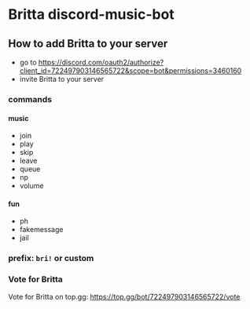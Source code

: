# Britta discord-music-bot

## How to add Britta to your server
- go to https://discord.com/oauth2/authorize?client_id=722497903146565722&scope=bot&permissions=3460160
- invite Britta to your server


### commands

#### music

- join
- play
- skip
- leave
- queue
- np
- volume

#### fun

- ph
- fakemessage
- jail

### prefix: `bri!` or custom

### Vote for Britta

Vote for Britta on top.gg: https://top.gg/bot/722497903146565722/vote
 
